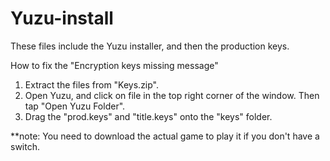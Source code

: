 # Yuzu-install
These files include the Yuzu installer, and then the production keys.

How to fix the "Encryption keys missing message"
1.  Extract the files from "Keys.zip".
2.  Open Yuzu, and click on file in the top right corner of the window. Then tap "Open Yuzu Folder".
3.  Drag the "prod.keys" and "title.keys" onto the "keys" folder.

**note: You need to download the actual game to play it if you don't have a switch.
